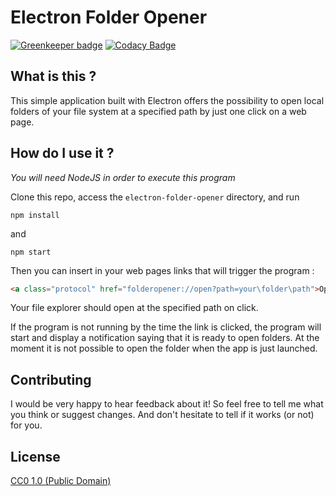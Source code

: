 # Electron Folder Opener

[![Greenkeeper badge](https://badges.greenkeeper.io/Raul6469/electron-folder-opener.svg)](https://greenkeeper.io/)
[![Codacy Badge](https://api.codacy.com/project/badge/Grade/3ca13e811c044010959bdb1dda2465ce)](https://www.codacy.com/app/vb4007/electron-folder-opener?utm_source=github.com&amp;utm_medium=referral&amp;utm_content=Raul6469/electron-folder-opener&amp;utm_campaign=Badge_Grade)

## What is this ?

This simple application built with Electron offers the possibility to open local folders of your file system at a specified path by just one click on a web page.

## How do I use it ?

*You will need NodeJS in order to execute this program*

Clone this repo, access the `electron-folder-opener` directory, and run

`npm install`

and

`npm start`

Then you can insert in your web pages links that will trigger the program :

``` html
<a class="protocol" href="folderopener://open?path=your\folder\path">Open this!</a>
```

Your file explorer should open at the specified path on click.

If the program is not running by the time the link is clicked, the program will start and display a notification saying that it is ready to open folders. At the moment it is not possible to open the folder when the app is just launched.

## Contributing

I would be very happy to hear feedback about it! So feel free to tell me what you think or suggest changes. And don't hesitate to tell if it works (or not) for you.

## License

[CC0 1.0 (Public Domain)](LICENSE.md)
